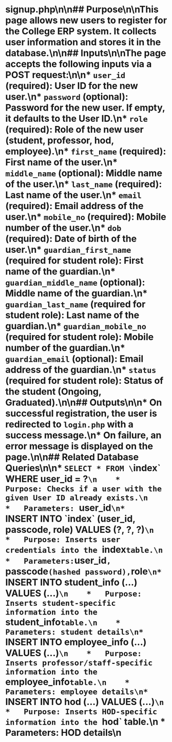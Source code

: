 # signup.php\n\n## Purpose\n\nThis page allows new users to register for the College ERP system. It collects user information and stores it in the database.\n\n## Inputs\n\nThe page accepts the following inputs via a POST request:\n\n*   `user_id` (required): User ID for the new user.\n*   `password` (optional): Password for the new user. If empty, it defaults to the User ID.\n*   `role` (required): Role of the new user (student, professor, hod, employee).\n*   `first_name` (required): First name of the user.\n*   `middle_name` (optional): Middle name of the user.\n*   `last_name` (required): Last name of the user.\n*   `email` (required): Email address of the user.\n*   `mobile_no` (required): Mobile number of the user.\n*   `dob` (required): Date of birth of the user.\n*   `guardian_first_name` (required for student role): First name of the guardian.\n*   `guardian_middle_name` (optional): Middle name of the guardian.\n*   `guardian_last_name` (required for student role): Last name of the guardian.\n*   `guardian_mobile_no` (required for student role): Mobile number of the guardian.\n*   `guardian_email` (optional): Email address of the guardian.\n*   `status` (required for student role): Status of the student (Ongoing, Graduated).\n\n## Outputs\n\n*   On successful registration, the user is redirected to `login.php` with a success message.\n*   On failure, an error message is displayed on the page.\n\n## Related Database Queries\n\n*   `SELECT * FROM \`index\` WHERE user_id = ?`\n    *   Purpose: Checks if a user with the given User ID already exists.\n    *   Parameters: `user_id`\n*   `INSERT INTO \`index\` (user_id, passcode, role) VALUES (?, ?, ?)`\n    *   Purpose: Inserts user credentials into the `index` table.\n    *   Parameters: `user_id`, `passcode` (hashed password), `role`\n*   `INSERT INTO student_info (...) VALUES (...)`\n    *   Purpose: Inserts student-specific information into the `student_info` table.\n    *   Parameters: student details\n*   `INSERT INTO employee_info (...) VALUES (...)`\n    *   Purpose: Inserts professor/staff-specific information into the `employee_info` table.\n    *   Parameters: employee details\n*   `INSERT INTO hod (...) VALUES (...)`\n    *   Purpose: Inserts HOD-specific information into the `hod` table.\n    *   Parameters: HOD details\n